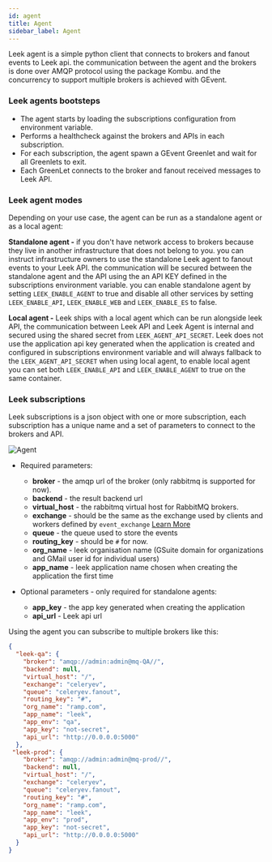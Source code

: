 ```yaml
---
id: agent
title: Agent
sidebar_label: Agent
---
```


Leek agent is a simple python client that connects to brokers and fanout events to Leek api. the communication between 
the agent and the brokers is done over AMQP protocol using the package Kombu. and the concurrency to support multiple 
brokers is achieved with GEvent.

### Leek agents bootsteps

- The agent starts by loading the subscriptions configuration from environment variable.
- Performs a healthcheck against the brokers and APIs in each subscription.
- For each subscription, the agent spawn a GEvent Greenlet and wait for all Greenlets to exit.
- Each GreenLet connects to the broker and fanout received messages to Leek API.

### Leek agent modes

Depending on your use case, the agent can be run as a standalone agent or as a local agent:

**Standalone agent -** if you don't have network access to brokers because they live in another infrastructure that does 
not belong to you. you can instruct infrastructure owners to use the standalone Leek agent to fanout events to your Leek 
API. the communication will be secured between the standalone agent and the API using the an API KEY defined in the 
subscriptions environment variable. you can enable standalone agent by setting `LEEK_ENABLE_AGENT` to true and disable 
all other services by setting `LEEK_ENABLE_API`, `LEEK_ENABLE_WEB` and `LEEK_ENABLE_ES` to false.

**Local agent -** Leek ships with a local agent which can be run alongside leek API, the communication between Leek API 
and Leek Agent is internal and secured using the shared secret from `LEEK_AGENT_API_SECRET`. Leek does not use the 
application api key generated when the application is created and configured in subscriptions environment variable and 
will always fallback to the `LEEK_AGENT_API_SECRET` when using local agent, to enable local agent you can set both 
`LEEK_ENABLE_API` and `LEEK_ENABLE_AGENT` to true on the same container.

### Leek subscriptions

Leek subscriptions is a json object with one or more subscription, each subscription has a unique name and a set of 
parameters to connect to the brokers and API.

![Agent](/img/docs/agent.png)

- Required parameters:
    - **broker** - the amqp url of the broker (only rabbitmq is supported for now).
    - **backend** - the result backend url
    - **virtual_host** - the rabbitmq virtual host for RabbitMQ brokers.
    - **exchange** - should be the same as the exchange used by clients and workers defined by `event_exchange`  [Learn More](https://docs.celeryproject.org/en/stable/userguide/configuration.html#event-exchange)
    - **queue** - the queue used to store the events
    - **routing_key** - should be `#` for now.
    - **org_name** - leek organisation name (GSuite domain for organizations and GMail user id for individual users)
    - **app_name** - leek application name chosen when creating the application the first time

- Optional parameters - only required for standalone agents:
    - **app_key** - the app key generated when creating the application
    - **api_url** - Leek api url

Using the agent you can subscribe to multiple brokers like this:

```json
{
  "leek-qa": {
    "broker": "amqp://admin:admin@mq-QA//",
    "backend": null,
    "virtual_host": "/",
    "exchange": "celeryev",
    "queue": "celeryev.fanout",
    "routing_key": "#",
    "org_name": "ramp.com",
    "app_name": "leek",
    "app_env": "qa",
    "app_key": "not-secret",
    "api_url": "http://0.0.0.0:5000"
  },
 "leek-prod": {
    "broker": "amqp://admin:admin@mq-prod//",
    "backend": null,
    "virtual_host": "/",
    "exchange": "celeryev",
    "queue": "celeryev.fanout",
    "routing_key": "#",
    "org_name": "ramp.com",
    "app_name": "leek",
    "app_env": "prod",
    "app_key": "not-secret",
    "api_url": "http://0.0.0.0:5000"
  }
}
```